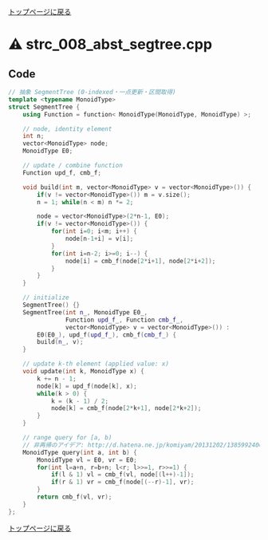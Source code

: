 <!-- mathjax config similar to math.stackexchange -->
<script type="text/javascript" async
  src="https://cdnjs.cloudflare.com/ajax/libs/mathjax/2.7.5/MathJax.js?config=TeX-MML-AM_CHTML">
</script>
<script type="text/x-mathjax-config">
  MathJax.Hub.Config({
    TeX: { equationNumbers: { autoNumber: "AMS" }},
    tex2jax: {
      inlineMath: [ ['$','$'] ],
      processEscapes: true
    },
    "HTML-CSS": { matchFontHeight: false },
    displayAlign: "left",
    displayIndent: "2em"
  });
</script>

<script type="text/javascript" src="https://cdnjs.cloudflare.com/ajax/libs/jquery/3.4.1/jquery.min.js"></script>
<link rel="stylesheet" href="../css/copy-button.css" />
<script type="text/javascript" src="../js/balloons.js"></script>
<script type="text/javascript" src="../js/copy-button.js"></script>



[トップページに戻る](../index.html)

# :warning: strc\_008\_abst\_segtree.cpp

## Code

```cpp
// 抽象 SegmentTree (0-indexed・一点更新・区間取得)
template <typename MonoidType>
struct SegmentTree {
    using Function = function< MonoidType(MonoidType, MonoidType) >;

    // node, identity element
    int n;
    vector<MonoidType> node;
    MonoidType E0;

    // update / combine function
    Function upd_f, cmb_f;

    void build(int m, vector<MonoidType> v = vector<MonoidType>()) {
        if(v != vector<MonoidType>()) m = v.size();
        n = 1; while(n < m) n *= 2;

        node = vector<MonoidType>(2*n-1, E0);
        if(v != vector<MonoidType>()) {
            for(int i=0; i<m; i++) {
                node[n-1+i] = v[i];
            }
            for(int i=n-2; i>=0; i--) {
                node[i] = cmb_f(node[2*i+1], node[2*i+2]);
            }
        }
    }

    // initialize
    SegmentTree() {}
    SegmentTree(int n_, MonoidType E0_,
                Function upd_f_, Function cmb_f_,
                vector<MonoidType> v = vector<MonoidType>()) :
        E0(E0_), upd_f(upd_f_), cmb_f(cmb_f_) {
        build(n_, v);
    }

    // update k-th element (applied value: x)
    void update(int k, MonoidType x) {
        k += n - 1;
        node[k] = upd_f(node[k], x);
        while(k > 0) {
            k = (k - 1) / 2;
            node[k] = cmb_f(node[2*k+1], node[2*k+2]);
        }
    }

    // range query for [a, b)
    // 非再帰のアイデア: http://d.hatena.ne.jp/komiyam/20131202/1385992406
    MonoidType query(int a, int b) {
        MonoidType vl = E0, vr = E0;
        for(int l=a+n, r=b+n; l<r; l>>=1, r>>=1) {
            if(l & 1) vl = cmb_f(vl, node[(l++)-1]);
            if(r & 1) vr = cmb_f(node[(--r)-1], vr);
        }
        return cmb_f(vl, vr);
    }
};

```

[トップページに戻る](../index.html)

